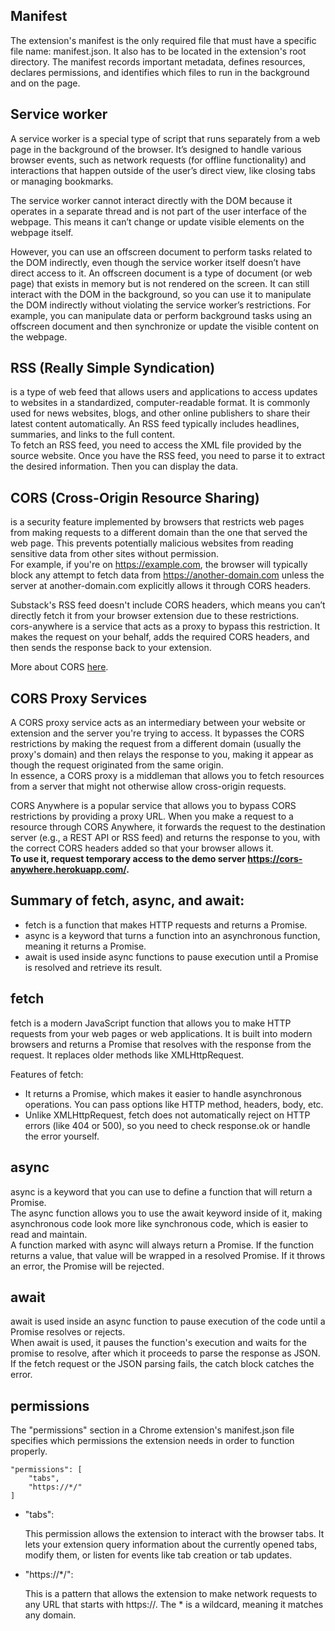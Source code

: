 ## Manifest
The extension's manifest is the only required file that must have a specific file name: manifest.json. It also has to be located in the extension's root directory. The manifest records important metadata, defines resources, declares permissions, and identifies which files to run in the background and on the page.

## Service worker
A service worker is a special type of script that runs separately from a web page in the background of the browser.
It’s designed to handle various browser events, such as network requests (for offline functionality) and interactions that happen outside of the user’s direct view, like closing tabs or managing bookmarks.

The service worker cannot interact directly with the DOM because it operates in a separate thread and is not part of the user interface of the webpage. This means it can’t change or update visible elements on the webpage itself.

However, you can use an offscreen document to perform tasks related to the DOM indirectly, even though the service worker itself doesn’t have direct access to it. An offscreen document is a type of document (or web page) that exists in memory but is not rendered on the screen. It can still interact with the DOM in the background, so you can use it to manipulate the DOM indirectly without violating the service worker’s restrictions. For example, you can manipulate data or perform background tasks using an offscreen document and then synchronize or update the visible content on the webpage.

## RSS (Really Simple Syndication) 
is a type of web feed that allows users and applications to access updates to websites in a standardized, computer-readable format. It is commonly used for news websites, blogs, and other online publishers to share their latest content automatically. An RSS feed typically includes headlines, summaries, and links to the full content.\
To fetch an RSS feed, you need to access the XML file provided by the source website. Once you have the RSS feed, you need to parse it to extract the desired information. Then you can display the data.    

## CORS (Cross-Origin Resource Sharing)
is a security feature implemented by browsers that restricts web pages from making requests to a different domain than the one that served the web page. This prevents potentially malicious websites from reading sensitive data from other sites without permission.\
For example, if you're on https://example.com, the browser will typically block any attempt to fetch data from https://another-domain.com unless the server at another-domain.com explicitly allows it through CORS headers.

Substack's RSS feed doesn't include CORS headers, which means you can’t directly fetch it from your browser extension due to these restrictions.\
cors-anywhere is a service that acts as a proxy to bypass this restriction. It makes the request on your behalf, adds the required CORS headers, and then sends the response back to your extension.

More about CORS [here](https://developer.mozilla.org/en-US/docs/Web/HTTP/CORS). 

## CORS Proxy Services
A CORS proxy service acts as an intermediary between your website or extension and the server you're trying to access. It bypasses the CORS restrictions by making the request from a different domain (usually the proxy's domain) and then relays the response to you, making it appear as though the request originated from the same origin.\
In essence, a CORS proxy is a middleman that allows you to fetch resources from a server that might not otherwise allow cross-origin requests.

CORS Anywhere is a popular service that allows you to bypass CORS restrictions by providing a proxy URL. When you make a request to a resource through CORS Anywhere, it forwards the request to the destination server (e.g., a REST API or RSS feed) and returns the response to you, with the correct CORS headers added so that your browser allows it.\
**To use it, request temporary access to the demo server https://cors-anywhere.herokuapp.com/.**

## Summary of fetch, async, and await:
- fetch is a function that makes HTTP requests and returns a Promise.
- async is a keyword that turns a function into an asynchronous function, meaning it returns a Promise.
- await is used inside async functions to pause execution until a Promise is resolved and retrieve its result.

## fetch
fetch is a modern JavaScript function that allows you to make HTTP requests from your web pages or web applications. It is built into modern browsers and returns a Promise that resolves with the response from the request. It replaces older methods like XMLHttpRequest.

Features of fetch:
- It returns a Promise, which makes it easier to handle asynchronous operations.
You can pass options like HTTP method, headers, body, etc.
- Unlike XMLHttpRequest, fetch does not automatically reject on HTTP errors (like 404 or 500), so you need to check response.ok or handle the error yourself.

## async
async is a keyword that you can use to define a function that will return a Promise.\
The async function allows you to use the await keyword inside of it, making asynchronous code look more like synchronous code, which is easier to read and maintain.\
A function marked with async will always return a Promise. If the function returns a value, that value will be wrapped in a resolved Promise. If it throws an error, the Promise will be rejected.

## await
await is used inside an async function to pause execution of the code until a Promise resolves or rejects.\
When await is used, it pauses the function's execution and waits for the promise to resolve, after which it proceeds to parse the response as JSON.\
If the fetch request or the JSON parsing fails, the catch block catches the error.

## permissions
The "permissions" section in a Chrome extension's manifest.json file specifies which permissions the extension needs in order to function properly.
```
"permissions": [
    "tabs",
    "https://*/"
]
```
- "tabs":

    This permission allows the extension to interact with the browser tabs. It lets your extension query information about the currently opened tabs, modify them, or listen for events like tab creation or tab updates.

- "https://*/":

    This is a pattern that allows the extension to make network requests to any URL that starts with https://.
    The * is a wildcard, meaning it matches any domain.    
